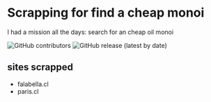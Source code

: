 # Scrapping for find a cheap monoi

I had a mission all the days: search for an cheap oil monoi 

![GitHub contributors](https://img.shields.io/github/contributors/orondanelli/scrap-monoi)
![GitHub release (latest by date)](https://img.shields.io/github/v/release/orondanelli/scrap-monoi?color=green)

## sites scrapped
- falabella.cl
- paris.cl
